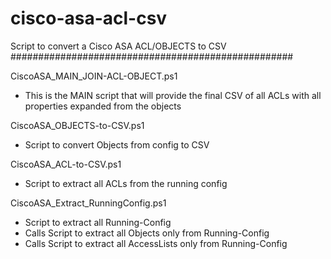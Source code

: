 # cisco-asa-acl-csv
Script to convert a Cisco ASA ACL/OBJECTS to CSV
###################################################


CiscoASA_MAIN_JOIN-ACL-OBJECT.ps1
- This is the MAIN script that will provide the final CSV of all ACLs with all properties expanded from the objects

CiscoASA_OBJECTS-to-CSV.ps1
- Script to convert Objects from config to CSV

CiscoASA_ACL-to-CSV.ps1 
- Script to extract all ACLs from the running config

CiscoASA_Extract_RunningConfig.ps1
- Script to extract all Running-Config
- Calls Script to extract all Objects only from Running-Config
- Calls Script to extract all AccessLists only from Running-Config